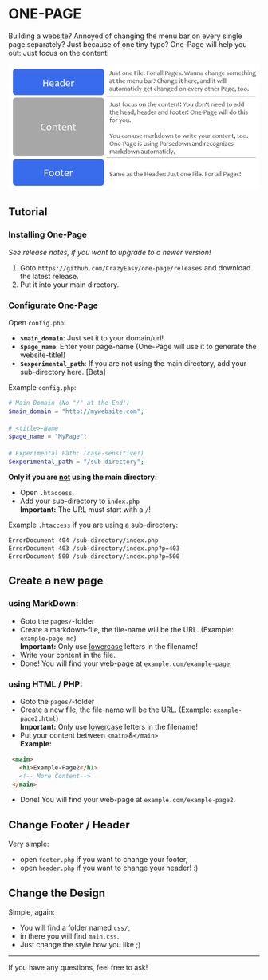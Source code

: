 # ONE-PAGE
Building a website? Annoyed of changing the menu bar on every single page separately? Just because of one tiny typo? One-Page will help you out: Just focus on the content!

![](/img/tutorial1.png)

## Tutorial

### Installing One-Page
_See release notes, if you want to upgrade to a newer version!_

1. Goto `https://github.com/CrazyEasy/one-page/releases` and download the latest release.
2. Put it into your main directory.

### Configurate One-Page
Open `config.php`:

- **`$main_domain`**: Just set it to your domain/url!
- **`$page_name`**: Enter your page-name (One-Page will use it to generate the website-title!)
- **`$experimental_path`**: If you are not using the main directory, add your sub-directory here. [Beta]

Example ``config.php``:

```php    
# Main Domain (No "/" at the End!)
$main_domain = "http://mywebsite.com"; 

# <title>-Name
$page_name = "MyPage";

# Experimental Path: (case-sensitive!)
$experimental_path = "/sub-directory";
```


**Only if you are <u>not</u> using the main directory:**
- Open `.htaccess`.
- Add your sub-directory to `index.php` <br>
  **Important:** The URL must start with a `/`!
 

Example `.htaccess` if you are using a sub-directory:

```http   
ErrorDocument 404 /sub-directory/index.php
ErrorDocument 403 /sub-directory/index.php?p=403
ErrorDocument 500 /sub-directory/index.php?p=500
```

## Create a new page
### using MarkDown:

- Goto the `pages/`-folder
- Create a markdown-file, the file-name will be the URL. (Example: `example-page.md`)<br>**Important:** Only use <u>lowercase</u> letters in the filename!
- Write your content in the file.
- Done! You will find your web-page at `example.com/example-page`.

### using HTML / PHP:
- Goto the `pages/`-folder
- Create a new file, the file-name will be the URL. (Example: `example-page2.html`)<br>**Important:** Only use <u>lowercase</u> letters in the filename!
- Put your content between `<main>`&`</main>`<br>
  **Example:**
 ```html
  <main>
    <h1>Example-Page2</h1>
    <!-- More Content-->
  </main>
 ```
- Done! You will find your web-page at `example.com/example-page2`.

## Change Footer / Header
Very simple: 
- open `footer.php` if you want to change your footer,
- open `header.php` if you want to change your header!
:)

## Change the Design
Simple, again:
- You will find a folder named `css/`,
- in there you will find `main.css`.
- Just change the style how you like ;)

---

If you have any questions, feel free to ask!
